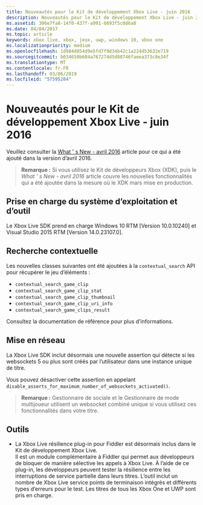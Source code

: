 ```yaml
---
title: Nouveautés pour le Kit de développement Xbox Live - juin 2016
description: Nouveautés pour le Kit de développement Xbox Live - juin 2016
ms.assetid: 306e7fa8-14f0-437f-a991-6693f5c0d6a8
ms.date: 04/04/2017
ms.topic: article
keywords: xbox live, xbox, jeux, uwp, windows 10, xbox one
ms.localizationpriority: medium
ms.openlocfilehash: 1d984d054d9e5fd7f9d34b42c1a224d53632e719
ms.sourcegitcommit: b034650b684a767274d5d88746faeea373c8e34f
ms.translationtype: MT
ms.contentlocale: fr-FR
ms.lasthandoff: 03/06/2019
ms.locfileid: "57595284"
---
```

# <a name="whats-new-for-the-xbox-live-sdk---june-2016"></a>Nouveautés pour le Kit de développement Xbox Live - juin 2016

Veuillez consulter la [What ' s New - avril 2016](1604-whats-new.md) article pour ce qui a été ajouté dans la version d’avril 2016.

> **Remarque :** Si vous utilisez le Kit de développeurs Xbox (XDK), puis le *What ' s New - avril 2016* article couvre les nouvelles fonctionnalités qui a été ajoutée dans la mesure où le XDK mars mise en production.

## <a name="os-and-tool-support"></a>Prise en charge du système d’exploitation et d’outil
Le Xbox Live SDK prend en charge Windows 10 RTM [Version 10.0.10240] et Visual Studio 2015 RTM [Version 14.0.23107.0].

## <a name="contextual-search"></a>Recherche contextuelle
Les nouvelles classes suivantes ont été ajoutées à la `contextual_search` API pour récupérer le jeu d’éléments :

* `contextual_search_game_clip`
* `contextual_search_game_clip_stat`
* `contextual_search_game_clip_thumbnail`
* `contextual_search_game_clip_uri_info`
* `contextual_search_game_clips_result`

Consultez la documentation de référence pour plus d’informations.

## <a name="networking"></a>Mise en réseau
La Xbox Live SDK inclut désormais une nouvelle assertion qui détecte si les websockets 5 ou plus sont créés par l’utilisateur dans une instance unique de titre.

Vous pouvez désactiver cette assertion en appelant `disable_asserts_for_maximum_number_of_websockets_activated()`.

> **Remarque :** Gestionnaire de sociale et le Gestionnaire de mode multijoueur utilisent un websocket combiné unique si vous utilisez ces fonctionnalités dans votre titre.

## <a name="tools"></a>Outils
* La Xbox Live résilience plug-in pour Fiddler est désormais inclus dans le Kit de développement Xbox Live.  
Il est un module complémentaire à Fiddler qui permet aux développeurs de bloquer de manière sélective les appels à Xbox Live.
À l’aide de ce plug-in, les développeurs peuvent tester la résilience entre les interruptions de service partielle dans leurs titres.
L’outil inclut un nombre de Xbox Live service points de terminaison intégrés et différents types d’erreurs pour le test.
Les titres de tous les Xbox One et UWP sont pris en charge.
